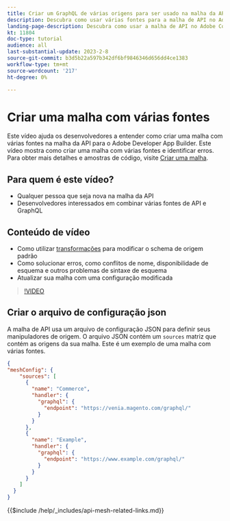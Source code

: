 ```yaml
---
title: Criar um GraphQL de várias origens para ser usado na malha da API
description: Descubra como usar várias fontes para a malha de API no Adobe Commerce e [!DNL Adobe App Builder]. Saiba mais sobre alguns erros comuns e como resolvê-los.
landing-page-description: Descubra como usar a malha de API no Adobe Commerce e [!DNL Adobe App Builder]. Saiba mais sobre como criar uma malha que tenha várias fontes e como resolver alguns erros comuns.
kt: 11804
doc-type: tutorial
audience: all
last-substantial-update: 2023-2-8
source-git-commit: b3d5b22a597b342df6bf9846346d656dd4ce1383
workflow-type: tm+mt
source-wordcount: '217'
ht-degree: 0%

---
```


# Criar uma malha com várias fontes

Este vídeo ajuda os desenvolvedores a entender como criar uma malha com várias fontes na malha da API para o Adobe Developer App Builder. Este vídeo mostra como criar uma malha com várias fontes e identificar erros. Para obter mais detalhes e amostras de código, visite [Criar uma malha](https://developer.adobe.com/graphql-mesh-gateway/gateway/create-mesh/#create-a-mesh-1).

## Para quem é este vídeo?

* Qualquer pessoa que seja nova na malha da API
* Desenvolvedores interessados em combinar várias fontes de API e GraphQL

## Conteúdo de vídeo

* Como utilizar [transformações](https://developer.adobe.com/graphql-mesh-gateway/gateway/transforms/) para modificar o schema de origem padrão
* Como solucionar erros, como conflitos de nome, disponibilidade de esquema e outros problemas de sintaxe de esquema
* Atualizar sua malha com uma configuração modificada

>[!VIDEO](https://video.tv.adobe.com/v/3414125)

## Criar o arquivo de configuração json

A malha de API usa um arquivo de configuração JSON para definir seus manipuladores de origem. O arquivo JSON contém um `sources` matriz que contém as origens da sua malha. Este é um exemplo de uma malha com várias fontes.

```json
{
"meshConfig": {
    "sources": [
      {
        "name": "Commerce",
        "handler": {
          "graphql": {
            "endpoint": "https://venia.magento.com/graphql/"
          }
        }
      },
      {
        "name": "Example",
        "handler": {
          "graphql": {
            "endpoint": "https://www.example.com/graphql/"
          }
        }
      }
    ]
  }
}
```

{{$include /help/_includes/api-mesh-related-links.md}}
